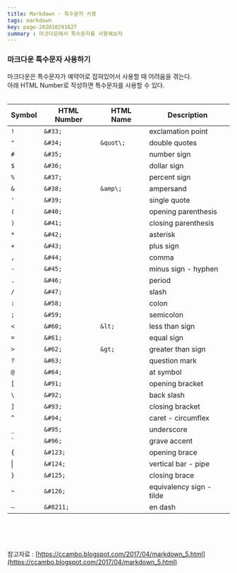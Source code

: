 ```yaml
---
title: Markdown - 특수문자 사용
tags: markdown
key: page-202010291627
summary : 마크다운에서 특수문자를 사용해보자
---
```


### 마크다운 특수문자 사용하기
마크다운은 특수문자가 예약어로 잡혀있어서 사용할 때 어려움을 겪는다. <br/>
아래 HTML Number로 작성하면 특수문자를 사용할 수 있다.<br/><br/>

|Symbol|HTML Number|HTML Name|Description|
|---|---|---|---|
|	```	!	```	|	```	&#33;	```	||	exclamation point	|
|	```	"	```	|	```	&#34;	```	|	```	&quot\;	```	|	double quotes	|
|	```	#	```	|	```	&#35;	```	||	number sign	|
|	```	$	```	|	```	&#36;	```	||	dollar sign	|
|	```	%	```	|	```	&#37;	```	||	percent sign	|
|	```	&	```	|	```	&#38;	```	|	```	&amp\;	```	|	ampersand	|
|	```	'	```	|	```	&#39;	```	||	single quote	|
|	```	(	```	|	```	&#40;	```	||	opening parenthesis	|
|	```	)	```	|	```	&#41;	```	||	closing parenthesis	|
|	```	*	```	|	```	&#42;	```	||	asterisk	|
|	```	+	```	|	```	&#43;	```	||	plus sign	|
|	```	,	```	|	```	&#44;	```	||	comma	|
|	```	-	```	|	```	&#45;	```	||	minus sign - hyphen	|
|	```	.	```	|	```	&#46;	```	||	period	|
|	```	/	```	|	```	&#47;	```	||	slash	|
|	```	:	```	|	```	&#58;	```	||	colon	|
|	```	;	```	|	```	&#59;	```	||	semicolon	|
|	```	<	```	|	```	&#60;	```	|	```	&lt;	```	|	less than sign	|
|	```	=	```	|	```	&#61;	```	||	equal sign	|
|	```	>	```	|	```	&#62;	```	|	```	&gt;	```	|	greater than sign	|
|	```	?	```	|	```	&#63;	```	||	question mark	|
|	```	@	```	|	```	&#64;	```	||	at symbol	|
|	```	[	```	|	```	&#91;	```	||	opening bracket	|
|	```	\	```	|	```	&#92;	```	||	back slash	|
|	```	]	```	|	```	&#93;	```	||	closing bracket	|
|	```	^	```	|	```	&#94;	```	||	caret - circumflex	|
|	```	_	```	|	```	&#95;	```	||	underscore	|
|	```	`	```	|	```	&#96;	```	||	grave accent	|
|	```	{	```	|	```	&#123;	```	||	opening brace	|
|	&#124;	|	```	&#124;	```	||	vertical bar - pipe	|
|	```	}	```	|	```	&#125;	```	||	closing brace	|
|	```	~	```	|	```	&#126;	```	||	equivalency sign - tilde	|
|	```	–	```	|	```	&#8211;	```	||	en dash	|


<br/><br/><br/>

참고자료 : [https://ccambo.blogspot.com/2017/04/markdown_5.html](https://ccambo.blogspot.com/2017/04/markdown_5.html)


<br/><br/><br/><br/>
